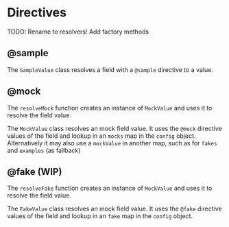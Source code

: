 # Directives

TODO: Rename to resolvers! Add factory methods

## @sample

The `SampleValue` class resolves a field with a `@sample` directive to a value.

## @mock

The `resolveMock` function creates an instance of `MockValue` and uses it to resolve the field value.

The `MockValue` class resolves an mock field value. It uses the `@mock` directive values of the field and lookup in an `mocks` map in the `config` object. Alternatively it may also use a `mockValue` in another map, such as for `fakes` and `examples` (as fallback)

## @fake (WIP)

The `resolveFake` function creates an instance of `MockValue` and uses it to resolve the field value.

The `FakeValue` class resolves an mock field value. It uses the `@fake` directive values of the field and lookup in an `fake` map in the `config` object.
